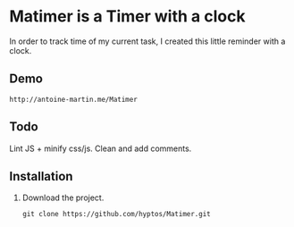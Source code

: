 # Matimer is a Timer with a clock

In order to track time of my current task, I created this little reminder with a clock. 

## Demo

   ```
   http://antoine-martin.me/Matimer
   ```

## Todo

Lint JS + minify css/js.
Clean and add comments.
 
## Installation

1. Download the project.

   ```
   git clone https://github.com/hyptos/Matimer.git
   ```

